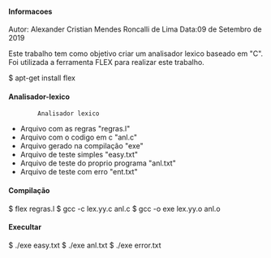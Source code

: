 ####            Informacoes             ####

Autor: Alexander Cristian Mendes Roncalli de Lima
Data:09 de Setembro de 2019

Este trabalho tem como objetivo criar um analisador lexico baseado em "C".
Foi utilizada a ferramenta FLEX para realizar este trabalho. 

$ apt-get install flex


####        Analisador-lexico           ####
            Analisador lexico

* Arquivo com as regras "regras.l"
* Arquivo com o codigo em c "anl.c"
* Arquivo gerado na compilação "exe"
* Arquivo de teste simples "easy.txt"
* Arquivo de teste do proprio programa "anl.txt"
* Arquivo de teste com erro "ent.txt"

####            Compilação              ####

$ flex regras.l 
$ gcc -c lex.yy.c anl.c
$ gcc -o exe lex.yy.o anl.o

####             Execultar              ####

$ ./exe easy.txt
$ ./exe anl.txt
$ ./exe error.txt
